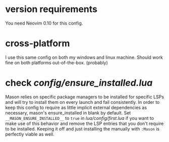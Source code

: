 # version requirements
You need Neovim 0.10 for this config.
# cross-platform
I use this same config on both my windows and linux machine.
Should work fine on both platforms out-of-the-box. (probably)
# check *config/ensure_installed.lua*
Mason relies on specific package managers to be installed for specific LSPs
and will try to install them on every launch and fail consistently.
In order to keep this config to require as little implicit external
dependencies as necessary, mason's ensure_installed in blank by default.
Set `__MASON_ENSURE_INSTALLED__` to `true` in *lua/config/first.lua* if you want to make use of this behavior and remove
the LSP entries that you don't require to be installed.
Keeping it off and just installing the manually with `:Mason` is perfectly viable as well.

